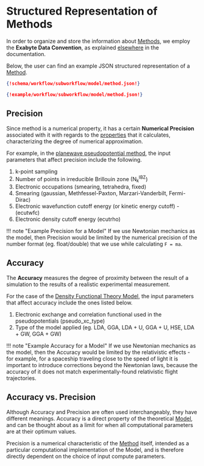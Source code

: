 # Structured Representation of Methods

In order to organize and store the information about [Methods](overview.md), we employ the **Exabyte Data Convention**, as explained [elsewhere](../data-structured/overview.md) in the documentation.

Below, the user can find an example JSON structured representation of a [Method](overview.md). 

```json tab="Schema" 
{!schema/workflow/subworkflow/model/method.json!}
```

```json tab="Example" 
{!example/workflow/subworkflow/model/method.json!}
```

## Precision

Since method is a numerical property, it has a certain **Numerical Precision** associated with it with regards to the [properties](../properties/overview.md) that it calculates, characterizing the degree of numerical approximation.

For example, in the [planewave pseudopotential method](pseudopotential/overview.md), the input parameters that affect precision include the following.

   1. k-point sampling
   2. Number of points in irreducible Brillouin zone (N<sub>k</sub><sup>IBZ</sup>)
   3. Electronic occupations (smearing, tetrahedra, fixed)
   4. Smearing (gaussian, Methfessel-Paxton, Marzari-Vanderbilt, Fermi-Dirac)
   5. Electronic wavefunction cutoff energy (or kinetic energy cutoff) - (ecutwfc)
   6. Electronic density cutoff energy (ecutrho)

!!! note "Example Precision for a Model"
    If we use Newtonian mechanics as the model, then Precision would be limited by the numerical precision of the number format (eg. float/double) that we use while calculating `F = ma`.

## Accuracy

The **Accuracy** measures the degree of proximity between the result of a simulation to the results of a realistic experimental measurement.

For the case of the [Density Functional Theory Model](../models/dft/overview.md), the input parameters that affect accuracy include the ones listed below.

   1. Electronic exchange and correlation functional used in the pseudopotentials (pseudo_xc_type)
   2. Type of the model applied (eg. LDA, GGA, LDA + U, GGA + U, HSE, LDA + GW, GGA + GW)

!!! note "Example Accuracy for a Model"
    If we use Newtonian mechanics as the model, then the Accuracy would be limited by the relativistic effects - for example, for a spaceship traveling close to the speed of light it is important to introduce corrections beyond the Newtonian laws, because the accuracy of it does not match experimentally-found relativistic flight trajectories.

## Accuracy vs. Precision

Although Accuracy and Precision are often used interchangeably, they have different meanings. Accuracy is a direct property of the theoretical [Model](../models/overview.md), and can be thought about as a limit for when all computational parameters are at their optimum values. 

Precision is a numerical characteristic of the [Method](overview.md) itself, intended as a particular computational implementation of the Model, and is therefore directly dependent on the choice of input compute parameters.
